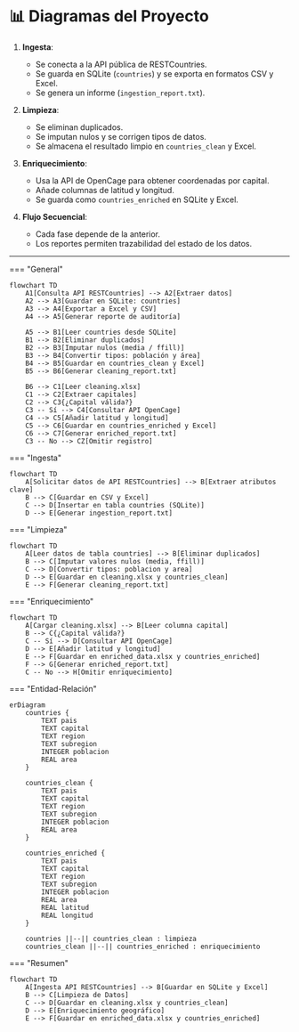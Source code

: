 # 📊 Diagramas del Proyecto

1. **Ingesta**:
   - Se conecta a la API pública de RESTCountries.
   - Se guarda en SQLite (`countries`) y se exporta en formatos CSV y Excel.
   - Se genera un informe (`ingestion_report.txt`).

2. **Limpieza**:
   - Se eliminan duplicados.
   - Se imputan nulos y se corrigen tipos de datos.
   - Se almacena el resultado limpio en `countries_clean` y Excel.

3. **Enriquecimiento**:
   - Usa la API de OpenCage para obtener coordenadas por capital.
   - Añade columnas de latitud y longitud.
   - Se guarda como `countries_enriched` en SQLite y Excel.

4. **Flujo Secuencial**:
   - Cada fase depende de la anterior.
   - Los reportes permiten trazabilidad del estado de los datos.

---

=== "General"

```mermaid
flowchart TD
    A1[Consulta API RESTCountries] --> A2[Extraer datos]
    A2 --> A3[Guardar en SQLite: countries]
    A3 --> A4[Exportar a Excel y CSV]
    A4 --> A5[Generar reporte de auditoría]

    A5 --> B1[Leer countries desde SQLite]
    B1 --> B2[Eliminar duplicados]
    B2 --> B3[Imputar nulos (media / ffill)]
    B3 --> B4[Convertir tipos: población y área]
    B4 --> B5[Guardar en countries_clean y Excel]
    B5 --> B6[Generar cleaning_report.txt]

    B6 --> C1[Leer cleaning.xlsx]
    C1 --> C2[Extraer capitales]
    C2 --> C3{¿Capital válida?}
    C3 -- Sí --> C4[Consultar API OpenCage]
    C4 --> C5[Añadir latitud y longitud]
    C5 --> C6[Guardar en countries_enriched y Excel]
    C6 --> C7[Generar enriched_report.txt]
    C3 -- No --> CZ[Omitir registro]
```

=== "Ingesta"

```mermaid
flowchart TD
    A[Solicitar datos de API RESTCountries] --> B[Extraer atributos clave]
    B --> C[Guardar en CSV y Excel]
    C --> D[Insertar en tabla countries (SQLite)]
    D --> E[Generar ingestion_report.txt]
```

=== "Limpieza"

```mermaid
flowchart TD
    A[Leer datos de tabla countries] --> B[Eliminar duplicados]
    B --> C[Imputar valores nulos (media, ffill)]
    C --> D[Convertir tipos: poblacion y area]
    D --> E[Guardar en cleaning.xlsx y countries_clean]
    E --> F[Generar cleaning_report.txt]
```

=== "Enriquecimiento"

```mermaid
flowchart TD
    A[Cargar cleaning.xlsx] --> B[Leer columna capital]
    B --> C{¿Capital válida?}
    C -- Sí --> D[Consultar API OpenCage]
    D --> E[Añadir latitud y longitud]
    E --> F[Guardar en enriched_data.xlsx y countries_enriched]
    F --> G[Generar enriched_report.txt]
    C -- No --> H[Omitir enriquecimiento]
```

=== "Entidad-Relación"

```mermaid
erDiagram
    countries {
        TEXT pais
        TEXT capital
        TEXT region
        TEXT subregion
        INTEGER poblacion
        REAL area
    }

    countries_clean {
        TEXT pais
        TEXT capital
        TEXT region
        TEXT subregion
        INTEGER poblacion
        REAL area
    }

    countries_enriched {
        TEXT pais
        TEXT capital
        TEXT region
        TEXT subregion
        INTEGER poblacion
        REAL area
        REAL latitud
        REAL longitud
    }

    countries ||--|| countries_clean : limpieza
    countries_clean ||--|| countries_enriched : enriquecimiento
```

=== "Resumen"

```mermaid
flowchart TD
    A[Ingesta API RESTCountries] --> B[Guardar en SQLite y Excel]
    B --> C[Limpieza de Datos]
    C --> D[Guardar en cleaning.xlsx y countries_clean]
    D --> E[Enriquecimiento geográfico]
    E --> F[Guardar en enriched_data.xlsx y countries_enriched]
```
